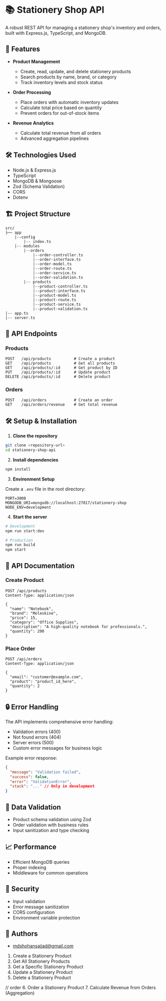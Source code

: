 # 📚 Stationery Shop API

A robust REST API for managing a stationery shop's inventory and orders, built with Express.js, TypeScript, and MongoDB.

## 🚀 Features

- **Product Management**
  - Create, read, update, and delete stationery products
  - Search products by name, brand, or category
  - Track inventory levels and stock status

- **Order Processing**
  - Place orders with automatic inventory updates
  - Calculate total price based on quantity
  - Prevent orders for out-of-stock items

- **Revenue Analytics**
  - Calculate total revenue from all orders
  - Advanced aggregation pipelines

## 🛠️ Technologies Used

- Node.js & Express.js
- TypeScript
- MongoDB & Mongoose
- Zod (Schema Validation)
- CORS
- Dotenv

## 🏗️ Project Structure

```
src/
├── app
    |--config
        |-- index.ts
    |-- modules
        |--orders
            |--order-controller.ts
            |--order-interface.ts
            |--order-model.ts
            |--order-route.ts
            |--order-service.ts
            |--order-validation.ts
        |-- products
            |--product-controller.ts
            |--product-interface.ts
            |--product-model.ts
            |--product-route.ts
            |--product-service.ts
            |--product-validation.ts
|-- app.ts
|-- server.ts
```

## 🚦 API Endpoints

### Products

```
POST   /api/products          # Create a product
GET    /api/products          # Get all products
GET    /api/products/:id      # Get product by ID
PUT    /api/products/:id      # Update product
DELETE /api/products/:id      # Delete product
```

### Orders

```
POST   /api/orders            # Create an order
GET    /api/orders/revenue    # Get total revenue
```

## 🛠️ Setup & Installation

1. **Clone the repository**

```bash
git clone <repository-url>
cd stationery-shop-api
```

2. **Install dependencies**

```bash
npm install
```

3. **Environment Setup**

Create a `.env` file in the root directory:

```env
PORT=3000
MONGODB_URI=mongodb://localhost:27017/stationery-shop
NODE_ENV=development
```

4. **Start the server**

```bash
# Development
npm run start:dev

# Production
npm run build
npm start
```

## 📝 API Documentation

### Create Product

```http
POST /api/products
Content-Type: application/json

{
  "name": "Notebook",
  "brand": "Moleskine",
  "price": 15,
  "category": "Office Supplies",
  "description": "A high-quality notebook for professionals.",
  "quantity": 200
}
```

### Place Order

```http
POST /api/orders
Content-Type: application/json

{
  "email": "customer@example.com",
  "product": "product_id_here",
  "quantity": 2
}
```

## 🔒 Error Handling

The API implements comprehensive error handling:

- Validation errors (400)
- Not found errors (404)
- Server errors (500)
- Custom error messages for business logic

Example error response:

```json
{
  "message": "Validation failed",
  "success": false,
  "error": "ValidationError",
  "stack": "..." // Only in development
}
```

## 🧪 Data Validation

- Product schema validation using Zod
- Order validation with business rules
- Input sanitization and type checking

## 📈 Performance

- Efficient MongoDB queries
- Proper indexing
- Middleware for common operations

## 🔐 Security

- Input validation
- Error message sanitization
- CORS configuration
- Environment variable protection

## 👥 Authors

- mdshohansajjad@gmail.com


1. Create a Stationery Product
2. Get All Stationery Products
3. Get a Specific Stationery Product
4. Update a Stationery Product
5. Delete a Stationery Product

// order
6. Order a Stationery Product
7. Calculate Revenue from Orders (Aggregation)


